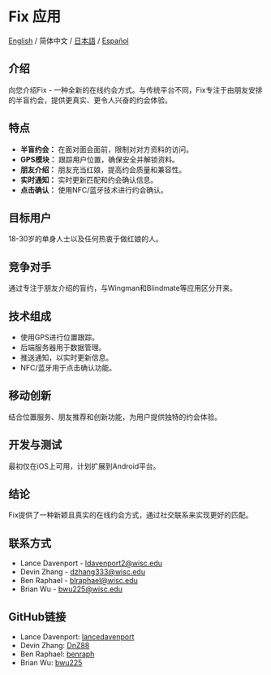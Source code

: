 # Fix 应用

[English](./README.md) / 简体中文 / [日本語](./README_JP.md) / [Español](./README_ES.md)

## 介绍
向您介绍Fix - 一种全新的在线约会方式。与传统平台不同，Fix专注于由朋友安排的半盲约会，提供更真实、更令人兴奋的约会体验。

## 特点
- **半盲约会：** 在面对面会面前，限制对对方资料的访问。
- **GPS模块：** 跟踪用户位置，确保安全并解锁资料。
- **朋友介绍：** 朋友充当红娘，提高约会质量和兼容性。
- **实时通知：** 实时更新匹配和约会确认信息。
- **点击确认：** 使用NFC/蓝牙技术进行约会确认。

## 目标用户
18-30岁的单身人士以及任何热衷于做红娘的人。

## 竞争对手
通过专注于朋友介绍的盲约，与Wingman和Blindmate等应用区分开来。

## 技术组成
- 使用GPS进行位置跟踪。
- 后端服务器用于数据管理。
- 推送通知，以实时更新信息。
- NFC/蓝牙用于点击确认功能。

## 移动创新
结合位置服务、朋友推荐和创新功能，为用户提供独特的约会体验。

## 开发与测试
最初仅在iOS上可用，计划扩展到Android平台。

## 结论
Fix提供了一种新颖且真实的在线约会方式，通过社交联系来实现更好的匹配。

## 联系方式
- Lance Davenport - ldavenport2@wisc.edu
- Devin Zhang - dzhang333@wisc.edu
- Ben Raphael - blraphael@wisc.edu
- Brian Wu - bwu225@wisc.edu

## GitHub链接
- Lance Davenport: [lancedavenport](https://github.com/lancedavenport)
- Devin Zhang: [DnZ88](https://github.com/DnZ88)
- Ben Raphael: [benraph](https://github.com/benraph)
- Brian Wu: [bwu225](https://github.com/bwu225)
